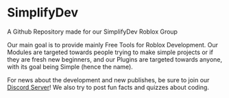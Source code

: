 # SimplifyDev
A Github Repository made for our SimplifyDev Roblox Group

Our main goal is to provide mainly Free Tools for Roblox Development.
Our Modules are targeted towards people trying to make simple projects or if they are fresh new beginners, and our Plugins are targeted towards anyone, with its goal being Simple (hence the name).

For news about the development and new publishes, be sure to join our [Discord Server](https://discord.gg/EChnxk8kWf)!
We also try to post fun facts and quizzes about coding.
